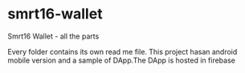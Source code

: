 # smrt16-wallet
Smrt16 Wallet - all the parts

Every folder contains its own read me file.
This project hasan android mobile version and a sample of DApp.The DApp is hosted in firebase 
